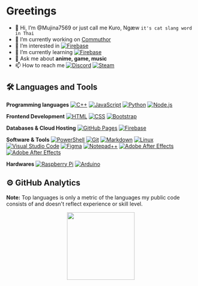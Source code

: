 # Greetings
- 👋 Hi, I’m @Mujina7569 or just call me Kuro, Ngæw `it's cat slang word in Thai `
- 🔭 I’m currently working on [Commuthor](https://github.com/Pupun2542/Commuthor)
- 👀 I’m interested in <a href="https://firebase.google.com/"><img alt="Firebase" src ="https://img.shields.io/badge/Firebase-ffca28?style=flate&logo=firebase&logoColor=black"></a>
- 🌱 I’m currently learning <a href="https://firebase.google.com/"><img alt="Firebase" src ="https://img.shields.io/badge/Firebase-ffca28?style=flate&logo=firebase&logoColor=black"></a>
- 💬 Ask me about **anime, game, music**
- 📫 How to reach me <a href="#"><img alt="Discord" src ="https://img.shields.io/badge/Discord-UncertD%232784-5865F2?logo=discord&style=flat"></a> <a href="#"><img alt="Steam" src ="https://img.shields.io/badge/Steam-1D2D35?style=flate&logo=Steam&logoColor=white"></a>

## 🛠️ Languages and Tools
<p align="left"> 
   <strong>Programming languages</strong>  
   <a href="https://www.w3schools.com/cpp/"> 
    <img alt="C++" src="https://img.shields.io/badge/C++-00599C?logo=c%2B%2B&logoColor=white"></a> 
   <a href="https://developer.mozilla.org/en-US/docs/Web/JavaScript"> 
     <img alt="JavaScript" src="https://img.shields.io/badge/JavaScript-F7DF1E?logo=javascript&logoColor=black"></a>
   <a href="https://www.python.org">
    <img alt="Python" src="https://img.shields.io/badge/Python-14354C?logo=python&logoColor=white"></a>
   <a href="https://nodejs.org/">
    <img alt="Node.js" src="https://img.shields.io/badge/Node.js-339933?style=flat&logo=Node.js&logoColor=white"></a> 
</p>

<p align="left"> 
  <strong>Frontend Development</strong> 
  <a href="https://www.w3.org/html/"> 
   <img alt="HTML" src="https://img.shields.io/badge/HTML5-E34F26?logo=html5&logoColor=white"></a>   
   <a href="https://www.w3schools.com/css/">
    <img alt="CSS" src="https://img.shields.io/badge/CSS-1572B6?logo=css3&logoColor=white"></a> 
  <a href="https://getbootstrap.com"> 
    <img alt="Bootstrap" src="https://img.shields.io/badge/Bootstrap-563D7C?style=flat&logo=bootstrap&logoColor=white"/></a>
</p>

<p align="left">
  <strong>Databases & Cloud Hosting</strong>
   <a href="https://www.github.com"><img alt="GitHub Pages" src="https://img.shields.io/badge/GitHub%20Pages-327FC7?style=flat&logo=github&logoColor=white"></a>
    <a href="https://firebase.google.com/"><img alt="Firebase" src ="https://img.shields.io/badge/Firebase-ffca28?style=flate&logo=firebase&logoColor=black"></a>
</p>

<p>
  <strong>Software & Tools</strong> 
  <a href="#"><img alt="PowerShell" src="https://img.shields.io/badge/PowerShell-5391FE?style=flat&logo=PowerShell&logoColor=white"></a>
  <a href="https://git-scm.com"><img alt="Git" src="https://img.shields.io/badge/Git%20-%23F05033.svg?logo=git&logoColor=white"></a>
    <a href="#"><img alt="Markdown" src="https://img.shields.io/badge/Markdown-000000?style=flate&logo=markdown&logoColor=white"></a> 
    <a href="https://www.linux.org"><img alt="Linux" src="https://img.shields.io/badge/Linux-FCC624?style=flat&logo=linux&logoColor=black"></a>
<a href="https://code.visualstudio.com"><img alt="Visual Studio Code" src="https://img.shields.io/badge/Visual%20Studio%20Code-0078d7.svg?logo=visual-studio-code&logoColor=white"></a>
    <a href="https://www.figma.com"><img alt="Figma" src="https://img.shields.io/badge/Figma-F24E1E?style=flat&logo=Figma&logoColor=white"></a>
    <a href="https://notepad-plus-plus.org"><img alt="Notepad++" src="https://img.shields.io/badge/Notepad%2B%2B-90E59A?style=flat&logo=Notepad%2B%2B&logoColor=black"></a>
    <a href="https://www.adobe.com/th_en/products/photoshop.html"><img alt="Adobe After Effects" src="https://img.shields.io/badge/Adobe%20Photoshop-31A8FF?style=flat&logo=AdobePhotoshop&logoColor=white"></a>
    <a href="https://www.adobe.com/th_en/products/aftereffects.html"><img alt="Adobe After Effects" src="https://img.shields.io/badge/Adobe%20After%20Effects-9999FF?style=flat&logo=AdobeAfterEffects&logoColor=white"></a>
</p>

<p>
  <strong>Hardwares</strong> 
 <a href="https://www.raspberrypi.org"><img alt="Raspberry Pi" src="https://img.shields.io/badge/-Raspberry%20Pi-C51A4A?style=flate&logo=Raspberry-Pi"></a>
    <a href="https://www.arduino.cc"><img alt="Arduino" src="https://img.shields.io/badge/Arduino-00979D?style=flat&logo=arduino&logoColor=white"></a>
</p>

## ⚙️ GitHub Analytics
  <b>Note:</b> Top languages is only a metric of the languages my public code consists of and doesn't reflect experience or skill level.
  
<p align="center">
<a href="https://github.com/Mujina7569">
  <img height="180em" src="https://github-readme-stats-eight-theta.vercel.app/api/top-langs/?username=Mujina7569&layout=compact&langs_count=8&theme=algolia"/></a>
</p>
